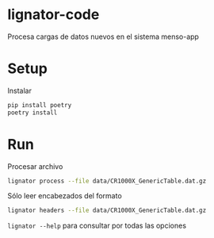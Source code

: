 # lignator-code

Procesa cargas de datos nuevos en el sistema menso-app


# Setup

Instalar

```sh
pip install poetry
poetry install
```


# Run

Procesar archivo

```sh
lignator process --file data/CR1000X_GenericTable.dat.gz
```


Sólo leer encabezados del formato

```sh
lignator headers --file data/CR1000X_GenericTable.dat.gz
```

`lignator --help` para consultar por todas las opciones
